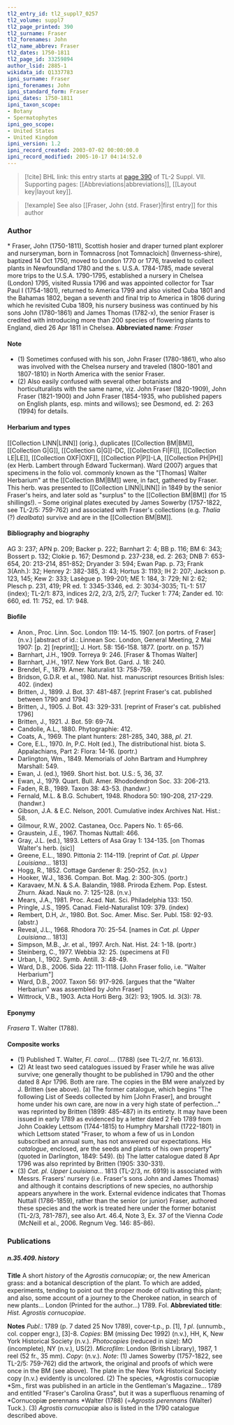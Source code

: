 ```yaml
---
tl2_entry_id: tl2_suppl7_0257
tl2_volume: suppl7
tl2_page_printed: 390
tl2_surname: Fraser
tl2_forenames: John
tl2_name_abbrev: Fraser
tl2_dates: 1750-1811
tl2_page_id: 33259894
author_lsid: 2885-1
wikidata_id: Q1337783
ipni_surname: Fraser
ipni_forenames: John
ipni_standard_form: Fraser
ipni_dates: 1750-1811
ipni_taxon_scope: 
- Botany
- Spermatophytes
ipni_geo_scope: 
- United States
- United Kingdom
ipni_version: 1.2
ipni_record_created: 2003-07-02 00:00:00.0
ipni_record_modified: 2005-10-17 04:14:52.0
---
```



> [!cite] BHL link: this entry starts at [page 390](https://www.biodiversitylibrary.org/page/33259894) of TL-2 Suppl. VII.
> Supporting pages: [[Abbreviations|abbreviations]], [[Layout key|layout key]].

> [!example] See also [[Fraser, John {std. Fraser}|first entry]] for this author

### Author

\* Fraser, John (1750-1811), Scottish hosier and draper turned plant explorer and nurseryman, born in Tomnacross \[not Tomnacloich\] (Inverness-shire), baptized 14 Oct 1750, moved to London 1770 or 1776, traveled to collect plants in Newfoundland 1780 and the s. U.S.A. 1784-1785, made several more trips to the U.S.A. 1790-1795, established a nursery in Chelsea (London) 1795, visited Russia 1796 and was appointed collector for Tsar Paul I (1754-1801), returned to America 1799 and also visited Cuba 1801 and the Bahamas 1802, began a seventh and final trip to America in 1806 during which he revisited Cuba 1809, his nursery business was continued by his sons John (1780-1861) and James Thomas (1782-x), the senior Fraser is credited with introducing more than 200 species of flowering plants to England, died 26 Apr 1811 in Chelsea. 
**Abbreviated name**: *Fraser*

#### Note

- (1) Sometimes confused with his son, John Fraser (1780-1861), who also was involved with the Chelsea nursery and traveled (1800-1801 and 1807-1810) in North America with the senior Fraser.
- (2) Also easily confused with several other botanists and horticulturalists with the same name, viz. John Fraser (1820-1909), John Fraser (1821-1900) and John Fraser (1854-1935, who published papers on English plants, esp. mints and willows); see Desmond, ed. 2: 263 (1994) for details.

#### Herbarium and types

[[Collection LINN|LINN]] (orig.), duplicates [[Collection BM|BM]], [[Collection G|G]], [[Collection G|G]]-DC, [[Collection FI|FI]], [[Collection LE|LE]], [[Collection OXF|OXF]], [[Collection P|P]]-LA, [[Collection PH|PH]] (ex Herb. Lambert through Edward Tuckerman). Ward (2007) argues that specimens in the folio vol. commonly known as the "\[Thomas\] Walter Herbarium" at the [[Collection BM|BM]] were, in fact, gathered by Fraser. This herb. was presented to [[Collection LINN|LINN]] in 1849 by the senior Fraser's heirs, and later sold as "surplus" to the [[Collection BM|BM]] (for 15 shillings!). – Some original plates executed by James Sowerby (1757-1822, see TL-2/5: 759-762) and associated with Fraser's collections (e.g. *Thalia* (?) *dealbata*) survive and are in the [[Collection BM|BM]].

#### Bibliography and biography

AG 3: 237; APN p. 209; Backer p. 222; Barnhart 2: 4; BB p. 116; BM 6: 343; Bossert p. 132; Clokie p. 167; Desmond p. 237-238, ed. 2: 263; DNB 7: 653-654, 20: 213-214, 851-852; Dryander 3: 594; Ewan Pap. p. 73; Frank 3(Anh.): 32; Henrey 2: 382-385, 3: 43; Hortus 3: 1193; IH 2: 207; Jackson p. 123, 145; Kew 2: 333; Lasègue p. 199-201; ME 1: 184, 3: 729; NI 2: 62; Plesch p. 231, 419; PR ed. 1: 3345-3346, ed. 2: 3034-3035; TL-1: 517 (index); TL-2/1: 873, indices 2/2, 2/3, 2/5, 2/7; Tucker 1: 774; Zander ed. 10: 660, ed. 11: 752, ed. 17: 948.

#### Biofile

- Anon., Proc. Linn. Soc. London 119: 14-15. 1907. \[on portrs. of Fraser\] (n.v.) \[abstract of id.: Linnean Soc. London, General Meeting, 2 Mai 1907: \[p. 2\] \[reprint\]\]; J. Hort. 58: 156-158. 1877. (portr. on p. 157)
- Barnhart, J.H., 1909. Torreya 9: 246. \[Fraser & Thomas Walter\]
- Barnhart, J.H., 1917. New York Bot. Gard. J. 18: 240.
- Brendel, F., 1879. Amer. Naturalist 13: 758-759.
- Bridson, G.D.R. et al., 1980. Nat. hist. manuscript resources British Isles: 402. (index)
- Britten, J., 1899. J. Bot. 37: 481-487. \[reprint Fraser's cat. published between 1790 and 1794\]
- Britten, J., 1905. J. Bot. 43: 329-331. \[reprint of Fraser's cat. published 1796\]
- Britten, J., 1921. J. Bot. 59: 69-74.
- Candolle, A.L., 1880. Phytographie: 412.
- Coats, A., 1969. The plant hunters: 281-285, 340, 388, *pl*. *21*.
- Core, E.L., 1970. *In*, P.C. Holt (ed.), The distributional hist. biota S. Appalachians, Part 2: Flora: 14-16. (portr.)
- Darlington, Wm., 1849. Memorials of John Bartram and Humphrey Marshall: 549.
- Ewan, J. (ed.), 1969. Short hist. bot. U.S.: 5, 36, 37.
- Ewan, J., 1979. Quart. Bull. Amer. Rhododendron Soc. 33: 206-213.
- Faden, R.B., 1989. Taxon 38: 43-53. (handwr.)
- Fernald, M.L. & B.G. Schubert, 1948. Rhodora 50: 190-208, 217-229. (handwr.)
- Gibson, J.A. & E.C. Nelson, 2001. Cumulative index Archives Nat. Hist.: 58.
- Gilmour, R.W., 2002. Castanea, Occ. Papers No. 1: 65-66.
- Graustein, J.E., 1967. Thomas Nuttall: 466.
- Gray, J.L. (ed.), 1893. Letters of Asa Gray 1: 134-135. \[on Thomas Walter's herb. (sic)\]
- Greene, E.L., 1890. Pittonia 2: 114-119. \[reprint of *Cat. pl. Upper Louisiana*... 1813\]
- Hogg, R., 1852. Cottage Gardener 8: 250-252. (n.v.)
- Hooker, W.J., 1836. Compan. Bot. Mag. 2: 300-305. (portr.)
- Karavaev, M.N. & S.A. Balandin, 1988. Priroda Ezhem. Pop. Estest. Zhurn. Akad. Nauk no. 7: 125-128. (n.v.)
- Mears, J.A., 1981. Proc. Acad. Nat. Sci. Philadelphia 133: 150.
- Pringle, J.S., 1995. Canad. Field-Naturalist 109: 379. (index)
- Rembert, D.H, Jr., 1980. Bot. Soc. Amer. Misc. Ser. Publ. 158: 92-93. (abstr.)
- Reveal, J.L., 1968. Rhodora 70: 25-54. \[names in *Cat. pl. Upper Louisiana*... 1813\]
- Simpson, M.B., Jr. et al., 1997. Arch. Nat. Hist. 24: 1-18. (portr.)
- Steinberg, C., 1977. Webbia 32: 25. (specimens at FI)
- Urban, I., 1902. Symb. Antill. 3: 48-49.
- Ward, D.B., 2006. Sida 22: 111-1118. \[John Fraser folio, i.e. "Walter Herbarium"\]
- Ward, D.B., 2007. Taxon 56: 917-926. \[argues that the "Walter Herbariun" was assembled by John Fraser\]
- Wittrock, V.B., 1903. Acta Horti Berg. 3(2): 93; 1905. Id. 3(3): 78.

#### Eponymy

*Frasera* T. Walter (1788).

#### Composite works

- (1) Published T. Walter, *Fl. carol.*... (1788) (see TL-2/7, nr. 16.613).
- (2) At least two seed catalogues issued by Fraser while he was alive survive; one generally thought to be published in 1790 and the other dated 8 Apr 1796. Both are rare. The copies in the BM were analyzed by J. Britten (see above). (a) The former catalogue, which begins "The following List of Seeds collected by him \[John Fraser\], and brought home under his own care, are now in a very high state of perfection..." was reprinted by Britten (1899: 485-487) in its entirety. It may have been issued in early 1789 as evidenced by a letter dated 2 Feb 1789 from John Coakley Lettsom (1744-1815) to Humphry Marshall (1722-1801) in which Lettsom stated "Fraser, to whom a few of us in London subscribed an annual sum, has not answered our expectations. His *catalogue*, enclosed, are the seeds and plants of his own property" (quoted in Darlington, 1849: 549). (b) The latter catalogue dated 8 Apr 1796 was also reprinted by Britten (1905: 330-331).
- (3) *Cat. pl. Upper Louisiana*... 1813 (TL-2/3, nr. 6919) is associated with Messrs. Frasers' nursery (i.e. Fraser's sons John and James Thomas) and although it contains descriptions of new species, no authorship appears anywhere in the work. External evidence indicates that Thomas Nuttall (1786-1859), rather than the senior (or junior) Fraser, authored these species and the work is treated here under the former botanist (TL-2/3, 781-787), see also Art. 46.4, Note 3, Ex. 37 of the Vienna *Code* (McNeill et al., 2006. Regnum Veg. 146: 85-86).

### Publications

##### n.35.409. history

**Title**
A short *history* of the *Agrostis cornucopiæ*; or, the new American grass: and a botanical description of the plant. To which are added, experiments, tending to point out the proper mode of cultivating this plant; and also, some account of a journey to the Cherokee nation, in search of new plants... London (Printed for the author...) 1789. Fol.
**Abbreviated title**: *Hist. Agrostis cornucopiae*.

**Notes**
*Publ*.: 1789 (p. 7 dated 25 Nov 1789), cover-t.p., p. \[1\], *1 pl*. (unnumb., col. copper engr.), \[3\]-8. *Copies*: BM (missing Dec 1992) (n.v.), HH, K, New York Historical Society (n.v.).
*Photocopies* (reduced in size): MO (incomplete), NY (n.v.), US(2). *Microfilm*: London (British Library), 1987, 1 reel (52 fr., 35 mm). *Copy*: (n.v.).
*Note*: (1) James Sowerby (1757-1822, see TL-2/5: 759-762) did the artwork, the original and proofs of which were once in the BM (see above). The plate in the New York Historical Society copy (n.v.) evidently is uncolored. (2) The species, *Agrostis cornucopiæ *Sm., first was published in an article in the Gentleman's Magazine... 1789 and entitled "Fraser's Carolina Grass", but it was a superfluous renaming of *Cornucopiæ perennans *Walter (1788) (=*Agrostis perennans* (Walter) Tuck.). (3) *Agrostis cornucopiæ* also is listed in the 1790 catalogue described above.


